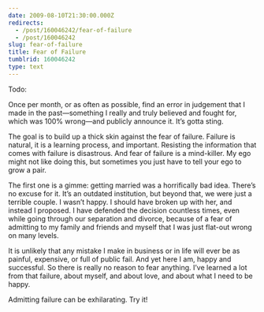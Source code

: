 ```yaml
---
date: 2009-08-10T21:30:00.000Z
redirects:
  - /post/160046242/fear-of-failure
  - /post/160046242
slug: fear-of-failure
title: Fear of Failure
tumblrid: 160046242
type: text
---
```

<p>Todo:</p>

<p>Once per month, or as often as possible, find an error in judgement that I made in the past—something I really and truly believed and fought for, which was 100% wrong—and publicly announce it.  It&rsquo;s gotta sting.</p>

<p>The goal is to build up a thick skin against the fear of failure.  Failure is natural, it is a learning process, and important.  Resisting the information that comes with failure is disastrous.  And fear of failure is a mind-killer.  My ego might not like doing this, but sometimes you just have to tell your ego to grow a pair.</p>

<p>The first one is a gimme: getting married was a horrifically bad idea.  There&rsquo;s no excuse for it.  It&rsquo;s an outdated institution, but beyond that, we were just a terrible couple.  I wasn&rsquo;t happy.  I should have broken up with her, and instead I proposed.  I have defended the decision countless times, even while going through our separation and divorce, because of a fear of admitting to my family and friends and myself that I was just flat-out wrong on many levels.</p>

<p>It is unlikely that any mistake I make in business or in life will ever be as painful, expensive, or full of public fail.  And yet here I am, happy and successful.  So there is really no reason to fear anything.  I&rsquo;ve learned a lot from that failure, about myself, and about love, and about what I need to be happy.</p>

<p>Admitting failure can be exhilarating.  Try it!</p>
